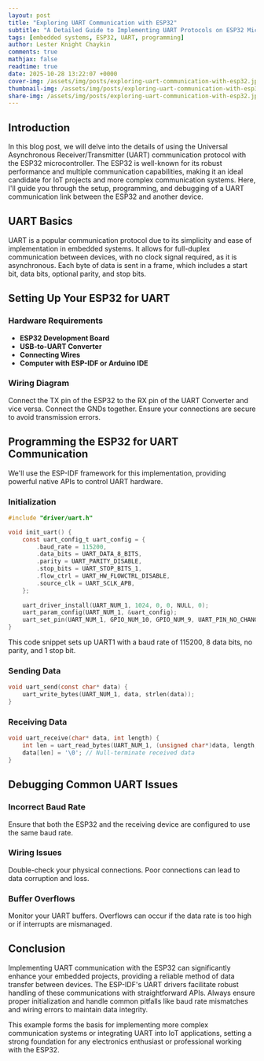 ```yaml
---
layout: post
title: "Exploring UART Communication with ESP32"
subtitle: "A Detailed Guide to Implementing UART Protocols on ESP32 Microcontrollers"
tags: [embedded systems, ESP32, UART, programming]
author: Lester Knight Chaykin
comments: true
mathjax: false
readtime: true
date: 2025-10-28 13:22:07 +0000
cover-img: /assets/img/posts/exploring-uart-communication-with-esp32.jpg
thumbnail-img: /assets/img/posts/exploring-uart-communication-with-esp32.jpg
share-img: /assets/img/posts/exploring-uart-communication-with-esp32.jpg
---
```


## Introduction

In this blog post, we will delve into the details of using the Universal Asynchronous Receiver/Transmitter (UART) communication protocol with the ESP32 microcontroller. The ESP32 is well-known for its robust performance and multiple communication capabilities, making it an ideal candidate for IoT projects and more complex communication systems. Here, I'll guide you through the setup, programming, and debugging of a UART communication link between the ESP32 and another device.

## UART Basics

UART is a popular communication protocol due to its simplicity and ease of implementation in embedded systems. It allows for full-duplex communication between devices, with no clock signal required, as it is asynchronous. Each byte of data is sent in a frame, which includes a start bit, data bits, optional parity, and stop bits.

## Setting Up Your ESP32 for UART

### Hardware Requirements

- **ESP32 Development Board**
- **USB-to-UART Converter**
- **Connecting Wires**
- **Computer with ESP-IDF or Arduino IDE**

### Wiring Diagram

Connect the TX pin of the ESP32 to the RX pin of the UART Converter and vice versa. Connect the GNDs together. Ensure your connections are secure to avoid transmission errors.

## Programming the ESP32 for UART Communication

We'll use the ESP-IDF framework for this implementation, providing powerful native APIs to control UART hardware.

### Initialization

```c
#include "driver/uart.h"

void init_uart() {
    const uart_config_t uart_config = {
        .baud_rate = 115200,
        .data_bits = UART_DATA_8_BITS,
        .parity = UART_PARITY_DISABLE,
        .stop_bits = UART_STOP_BITS_1,
        .flow_ctrl = UART_HW_FLOWCTRL_DISABLE,
        .source_clk = UART_SCLK_APB,
    };
  
    uart_driver_install(UART_NUM_1, 1024, 0, 0, NULL, 0);
    uart_param_config(UART_NUM_1, &uart_config);
    uart_set_pin(UART_NUM_1, GPIO_NUM_10, GPIO_NUM_9, UART_PIN_NO_CHANGE, UART_PIN_NO_CHANGE);
}
```

This code snippet sets up UART1 with a baud rate of 115200, 8 data bits, no parity, and 1 stop bit.

### Sending Data

```c
void uart_send(const char* data) {
    uart_write_bytes(UART_NUM_1, data, strlen(data));
}
```

### Receiving Data

```c
void uart_receive(char* data, int length) {
    int len = uart_read_bytes(UART_NUM_1, (unsigned char*)data, length, 100 / portTICK_RATE_MS);
    data[len] = '\0'; // Null-terminate received data
}
```

## Debugging Common UART Issues

### Incorrect Baud Rate

Ensure that both the ESP32 and the receiving device are configured to use the same baud rate.

### Wiring Issues

Double-check your physical connections. Poor connections can lead to data corruption and loss.

### Buffer Overflows

Monitor your UART buffers. Overflows can occur if the data rate is too high or if interrupts are mismanaged.

## Conclusion

Implementing UART communication with the ESP32 can significantly enhance your embedded projects, providing a reliable method of data transfer between devices. The ESP-IDF's UART drivers facilitate robust handling of these communications with straightforward APIs. Always ensure proper initialization and handle common pitfalls like baud rate mismatches and wiring errors to maintain data integrity.

This example forms the basis for implementing more complex communication systems or integrating UART into IoT applications, setting a strong foundation for any electronics enthusiast or professional working with the ESP32.